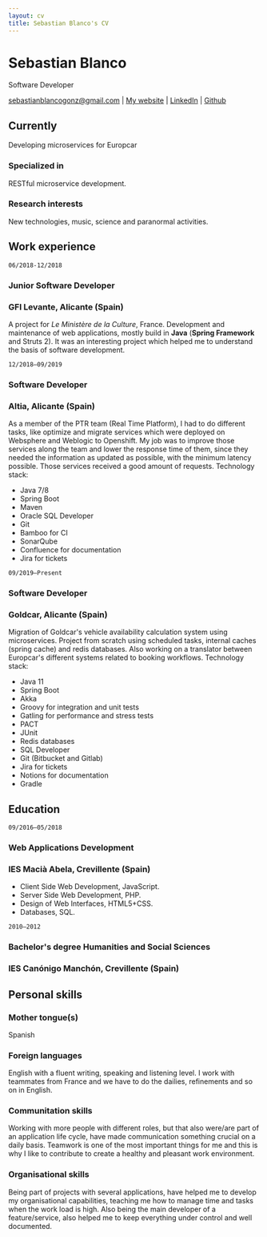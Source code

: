 ```yaml
---
layout: cv
title: Sebastian Blanco's CV
---
```

# Sebastian Blanco
Software Developer

<div id="webaddress">
<a href="sebastianblancogonz@gmail.com">sebastianblancogonz@gmail.com</a>
  | <a href="https://sebasblanco.com">My website</a> | <a href="https://www.linkedin.com/in/sebasblancogonz/?locale=en_US">LinkedIn</a> | <a href="https://github.com/sebasblancogonz">Github</a>
</div>


## Currently

Developing microservices for Europcar

### Specialized in

RESTful microservice development.


### Research interests

New technologies, music, science and paranormal activities.


## Work experience

`06/2018-12/2018` 
### __Junior Software Developer__
### GFI Levante, Alicante (Spain)

A project for _Le Ministère de la Culture_, France. Development and maintenance of web applications, 
mostly build in **Java** (**Spring Framework** and Struts 2). It was an interesting project 
which helped me to understand the basis of software development.

`12/2018–09/2019`
### __Software Developer__
### Altia, Alicante (Spain)

As a member of the PTR team (Real Time Platform), I had to do different tasks, 
like optimize and migrate services which were deployed on Websphere and Weblogic to Openshift. 
My job was to improve those services along the team and lower the response time of them, 
since they needed the information as updated as possible, with the minimum latency possible. 
Those services received a good amount of requests.
Technology stack:
- Java 7/8
- Spring Boot
- Maven
- Oracle SQL Developer
- Git
- Bamboo for CI
- SonarQube 
- Confluence for documentation
- Jira for tickets

`09/2019–Present`
### __Software Developer__
### Goldcar, Alicante (Spain)
Migration of Goldcar's vehicle availability calculation system using microservices. 
Project from scratch using scheduled tasks, internal caches (spring cache) and redis databases. 
Also working on a translator between Europcar's different systems related to booking workflows.
Technology stack:
- Java 11
- Spring Boot
- Akka
- Groovy for integration and unit tests
- Gatling for performance and stress tests
- PACT
- JUnit
- Redis databases
- SQL Developer
- Git (Bitbucket and Gitlab)
- Jira for tickets
- Notions for documentation
- Gradle


## Education

`09/2016–05/2018`
### __Web Applications Development__
### IES Macià Abela, Crevillente (Spain)
- Client Side Web Development, JavaScript.
- Server Side Web Development, PHP.
- Design of Web Interfaces, HTML5+CSS.
- Databases, SQL.

`2010–2012`
### __Bachelor's degree Humanities and Social Sciences__
### IES Canónigo Manchón, Crevillente (Spain)


## Personal skills

### Mother tongue(s)
Spanish

### Foreign languages
English with a fluent writing, speaking and listening level. I work with teammates 
from France and we have to do the dailies, refinements and so on in English.

### Communitation skills
Working with more people with different roles, but that also were/are part 
of an application life cycle, have made communication something crucial on a daily basis. 
Teamwork is one of the most important things for me and this is 
why I like to contribute to create a healthy and pleasant work environment.

### Organisational skills
Being part of projects with several applications, have helped me to develop my 
organisational capabilities, teaching me how to manage time and tasks when the work load is high.
Also being the main developer of a feature/service, also helped me to keep 
everything under control and well documented.

<!-- ### Footer

Last updated: Nov 2020 -->
